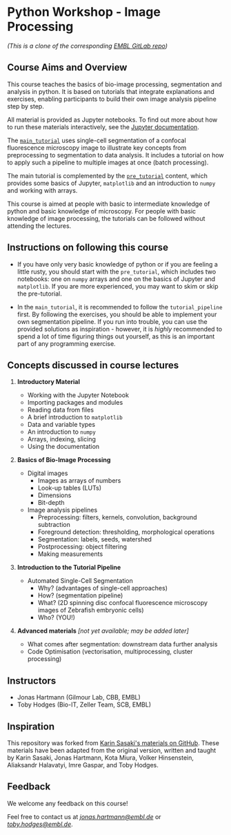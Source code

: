 Python Workshop - Image Processing
==================================

*(This is a clone of the corresponding [EMBL GitLab repo](https://git.embl.de/grp-bio-it/python-workshop-image-processing))*


## Course Aims and Overview

This course teaches the basics of bio-image processing, segmentation and analysis in python. It is based on tutorials that integrate explanations and exercises, enabling participants to build their own image analysis pipeline step by step.

All material is provided as Jupyter notebooks. To find out more about how to run these materials interactively, see the [Jupyter documentation](https://jupyter.readthedocs.io/en/latest/index.html).

The [`main_tutorial`](./main_tutorial/) uses single-cell segmentation of a confocal fluorescence microscopy image to illustrate key concepts from preprocessing to segmentation to data analysis. It includes a tutorial on how to apply such a pipeline to multiple images at once (batch processing).

The main tutorial is complemented by the [`pre_tutorial`](./pre_tutorial/) content, which provides some basics of Jupyter, `matplotlib` and an introduction to `numpy` and working with arrays.

This course is aimed at people with basic to intermediate knowledge of python and basic knowledge of microscopy. For people with basic knowledge of image processing, the tutorials can be followed without attending the lectures.


## Instructions on following this course

- If you have only very basic knowledge of python or if you are feeling a little rusty, you should start with the `pre_tutorial`, which includes two notebooks: one on `numpy` arrays and one on the basics of Jupyter and `matplotlib`. If you are more experienced, you may want to skim or skip the pre-tutorial.


- In the `main_tutorial`, it is recommended to follow the `tutorial_pipeline` first. By following the exercises, you should be able to implement your own segmentation pipeline. If you run into trouble, you can use the provided solutions as inspiration - however, it is *highly* recommended to spend a lot of time figuring things out yourself, as this is an important part of any programming exercise.


## Concepts discussed in course lectures

1. **Introductory Material**
   	* Working with the Jupyter Notebook
	* Importing packages and modules
	* Reading data from files
	* A brief introduction to `matplotlib`
	* Data and variable types
	* An introduction to `numpy`
	* Arrays, indexing, slicing
	* Using the documentation


2. **Basics of Bio-Image Processing**
	* Digital images
		* Images as arrays of numbers
		* Look-up tables (LUTs)
		* Dimensions
		* Bit-depth
	* Image analysis pipelines
		* Preprocessing: filters, kernels, convolution, background subtraction
		* Foreground detection: thresholding, morphological operations
		* Segmentation: labels, seeds, watershed
		* Postprocessing: object filtering
		* Making measurements


3. **Introduction to the Tutorial Pipeline**
	* Automated Single-Cell Segmentation
		* Why? (advantages of single-cell approaches)
		* How? (segmentation pipeline)
		* What? (2D spinning disc confocal fluorescence microscopy images of Zebrafish embryonic cells)
		* Who? (YOU!)


3. **Advanced materials** *[not yet available; may be added later]*
	* What comes after segmentation: downstream data further analysis
	* Code Optimisation (vectorisation, multiprocessing, cluster processing)


## Instructors

- Jonas Hartmann (Gilmour Lab, CBB, EMBL)
- Toby Hodges (Bio-IT, Zeller Team, SCB, EMBL)


## Inspiration

This repository was forked from [Karin Sasaki's materials on GitHub](https://github.com/karinsasaki/python-workshop-image-processing). These materials have been adapted from the original version, written and taught by Karin Sasaki, Jonas Hartmann, Kota Miura, Volker Hinsenstein, Aliaksandr Halavatyi, Imre Gaspar, and Toby Hodges.

## Feedback 

We welcome any feedback on this course! 

Feel free to contact us at *jonas.hartmann@embl.de* or *toby.hodges@embl.de*.
